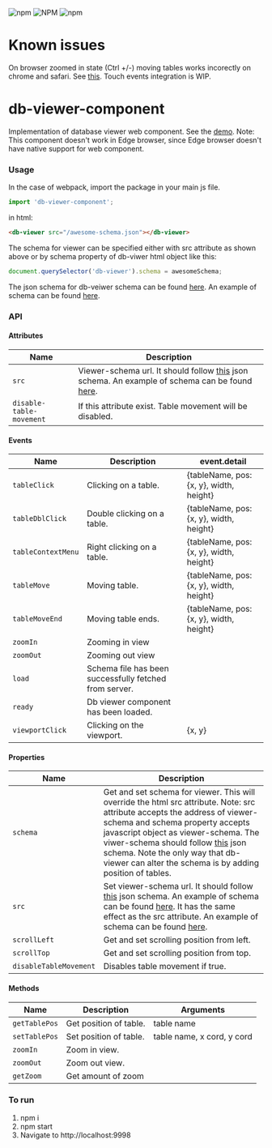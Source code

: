 ![npm](https://img.shields.io/npm/dt/db-viewer-component.svg)
![NPM](https://img.shields.io/npm/l/db-viewer-component.svg)
![npm](https://img.shields.io/npm/v/db-viewer-component.svg)

# Known issues

On browser zoomed in state (Ctrl +/-) moving tables works incorectly on chrome and safari. See [this](https://stackoverflow.com/questions/56820857/incorrect-value-of-click-event-layerx-on-svg-foreignobject-element).
Touch events integration is WIP.

# db-viewer-component

Implementation of database viewer web component.
See the [demo](https://ayeressian.github.io/db-viewer-component/).
Note: This component doesn't work in Edge browser, since Edge browser doesn't have native support for web component.

### Usage
In the case of webpack, import the package in your main js file.
```javascript
import 'db-viewer-component';
```
in html:
```html
<db-viewer src="/awesome-schema.json"></db-viewer>
```
The schema for viewer can be specified either with src attribute as shown above or by schema property of db-viwer html object like this:

```javascript
document.querySelector('db-viewer').schema = awesomeSchema;
```
The json schema for db-veiwer schema can be found [here](https://raw.githubusercontent.com/ayeressian/db-viewer-component/new-events-methods/src/validation-schema.json). An example of schema can be found [here](https://raw.githubusercontent.com/ayeressian/db-viewer-component/master/example/schema/school.json).

### API
#### Attributes
Name | Description
--- | ---
`src` | Viewer-schema url. It should follow [this](https://raw.githubusercontent.com/ayeressian/db-viewer-component/new-events-methods/src/validation-schema.json) json schema. An example of schema can be found [here](https://raw.githubusercontent.com/ayeressian/db-viewer-component/master/example/schema/school.json).
`disable-table-movement` | If this attribute exist. Table movement will be disabled.
#### Events
Name | Description | event.detail
--- | --- | ---
`tableClick` | Clicking on a table. | {tableName, pos: {x, y}, width, height}
`tableDblClick` | Double clicking on a table. | {tableName, pos: {x, y}, width, height}
`tableContextMenu` | Right clicking on a table. | {tableName, pos: {x, y}, width, height}
`tableMove` | Moving table. | {tableName, pos: {x, y}, width, height}
`tableMoveEnd` | Moving table ends. | {tableName, pos: {x, y}, width, height}
`zoomIn` | Zooming in view |
`zoomOut` | Zooming out view |
`load` | Schema file has been successfully fetched from server. |
`ready` | Db viewer component has been loaded. |
`viewportClick` | Clicking on the viewport. | {x, y}
#### Properties
Name | Description
--- | ---
`schema` | Get and set schema for viewer. This will override the html src attribute. Note: src attribute accepts the address of viewer-schema and schema property accepts javascript object as viewer-schema. The viwer-schema should follow [this](https://raw.githubusercontent.com/ayeressian/db-viewer-component/new-events-methods/src/validation-schema.json) json schema. Note the only way that db-viewer can alter the schema is by adding position of tables.
`src` | Set viewer-schema url. It should follow [this](https://github.com/ayeressian/db-viewer-component/blob/new-events-methods/src/validation-schema.json) json schema. An example of schema can be found [here](https://raw.githubusercontent.com/ayeressian/db-viewer-component/master/example/schema/school.json). It has the same effect as the src attribute. An example of schema can be found [here](https://raw.githubusercontent.com/ayeressian/db-viewer-component/master/example/schema/school.json).
`scrollLeft` | Get and set scrolling position from left.
`scrollTop` | Get and set scrolling position from top.
`disableTableMovement` | Disables table movement if true.
#### Methods
Name | Description | Arguments
--- | --- | ---
`getTablePos` | Get position of table. | table name
`setTablePos` | Set position of table. | table name, x cord, y cord
`zoomIn` | Zoom in view. |
`zoomOut` | Zoom out view. |
`getZoom` | Get amount of zoom |

### To run
  1. npm i
  2. npm start
  3. Navigate to http://localhost:9998
